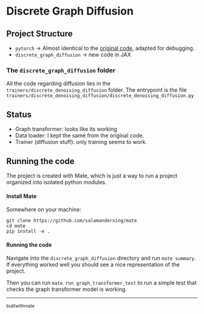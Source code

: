 # Discrete Graph Diffusion

## Project Structure

- `pytorch` $\rightarrow$ Almost identical to the [original code](https://github.com/cvignac/DiGress), adapted for debugging.
- `discrete_graph_diffusion` $\rightarrow$ new code in JAX

### The `discrete_graph_diffusion` folder

All the code regarding diffusion lies in the `trainers/discrete_denoising_diffusion` folder. 
The entrypoint is the file `trainers/discrete_denoising_diffusion/discrete_denoising_diffusion.py`

## Status

- Graph transformer: looks like its working
- Data loader: I kept the same from the original code.
- Trainer (diffusion stuff): only training seems to work.

## Running the code

The project is created with Mate, which is just a way to run a project organized into isolated python modules.

#### Install Mate

Somewhere on your machine:
```
git clone https://github.com/salamanderxing/mate
cd mate
pip install -e .
```

#### Running the code
Navigate into the `discrete_graph_diffusion` directory and run `mate summary`. If everything worked well you should see a nice representation of the project. 

Then you can run `mate run graph_transformer_test` to run a simple test that checks the graph transformer model is working.

---

<small>builtwithmate</small>
